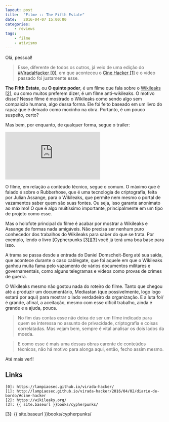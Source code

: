 ```yaml
---
layout: post
title:	"Filme :: The Fifth Estate"
date:	2016-04-07 15:00:00
categories:
    - reviews
tags:
    - filme
    - ativismo
---
```


Olá, pessoal!

> Esse, diferente de todos os outros, já veio de uma edição do [#ViradaHacker \[0\]][0], em que aconteceu o [Cine Hacker \[1\]][1] e o vídeo passado foi justamente esse.

**The Fifth Estate**, ou **O quinto poder**, é um filme que fala sobre o [Wikileaks \[2\]][2], ou como muitos preferem dizer, é um filme anti-wikileaks. O motivo disso? Nesse filme é mostrado o Wikileaks como sendo algo sem compaixão humana, algo dessa forma. Ele foi feito baseado em um livro do rapaz que é deixado como mocinho na obra. Portanto, é um pouco suspeito, certo?

Mas bem, por enquanto, de qualquer forma, segue o trailer:

<iframe src="https://www.youtube.com/embed/JV7S888zYm0" frameborder="0" allowfullscreen></iframe>

O filme, em relação a conteúdo técnico, segue o comum. O máximo que é falado é sobre o Rubberhose, que é uma tecnologia de criptografia, feita por Julian Assange, para o Wikileaks, que permite nem mesmo o portal de vazamentos saber quem são suas fontes. Ou seja, isso garante anonimato ao máximo! O que é algo muitíssimo importante, principalmente em um tipo de projeto como esse.

Mas o holofote principal do filme é acabar por mostrar a Wikileaks e Assange de formas nada amigáveis. Não precisa ser nenhum puro conhecedor dos trabalhos do Wikileaks para saber do que se trata. Por exemplo, lendo o livro [Cypherpunks \[3\]][3] você já terá uma boa base para isso.

A trama se passa desde a entrada do Daniel Domscheit-Berg até sua saída, que acontece durante o caso cablegate, que foi aquele em que o Wikileaks ganhou muita fama pelo vazamento de vários documentos militares e governamentais, como alguns telegramas e vídeos como provas de crimes de guerra.

O Wikileaks mesmo não gostou nada do roteiro do filme. Tanto que chegou até a produzir um documentário, Mediastan (que possivelmente, logo logo estará por aqui) para mostrar o lado verdadeiro da organização. E a luta foi/é grande, afinal, a aceitação, mesmo com esse difícil trabalho, ainda é grande e a ajuda, pouca.
 
> No fim das contas esse não deixa de ser um filme indicado para quem se interessa no assunto de privacidade, criptografia e coisas correlatadas. Mas vejam bem, sempre é vital analisar os dois lados da moeda.

> E como esse é mais uma dessas obras carente de conteúdos técnicos, não há motivo para alonga aqui, então, fecho assim mesmo.

Até mais ver!!

## Links

~~~
[0]: https://lampiaosec.github.io/virada-hacker/
[1]: http://lampiaosec.github.io/virada-hacker/2016/04/02/diario-de-bordo/#cine-hacker
[2]: https://wikileaks.org/
[3]: {{ site.baseurl }}books/cypherpunks/
~~~

[0]: https://lampiaosec.github.io/virada-hacker/
[1]: http://lampiaosec.github.io/virada-hacker/2016/04/02/diario-de-bordo/#cine-hacker
[2]: https://wikileaks.org/
[3]: {{ site.baseurl }}books/cypherpunks/
